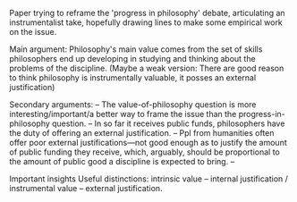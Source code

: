 Paper trying to reframe the 'progress in philosophy' debate, articulating an instrumentalist take, hopefully drawing lines to make some empirical work on the issue.

Main argument:
    Philosophy's main value comes from the set of skills philosophers end up developing in studying and thinking about the problems of the discipline.
    (Maybe a weak version: There are good reason to think philosophy is instrumentally valuable, it posses an external justification)

Secondary arguments:
    – The value-of-philosophy question is more interesting/important/a better way to frame the issue than the progress-in-philosophy question.
    – In so far it receives public funds, philosophers have the duty of offering an external justification.
    – Ppl from humanities often offer poor external justifications—not good enough as to justify the amount of public funding they receive, which, arguably, should be proportional to the amount of public good a discipline is expected to bring.
    – 

Important insights
     Useful distinctions: intrinsic value – internal justification / instrumental value – external justification.

